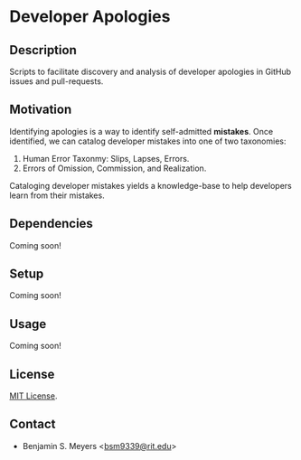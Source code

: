 # Developer Apologies

## Description

Scripts to facilitate discovery and analysis of developer apologies in GitHub issues and pull-requests.

## Motivation

Identifying apologies is a way to identify self-admitted **mistakes**. Once identified, we can catalog developer mistakes into one of two taxonomies:

1. Human Error Taxonmy: Slips, Lapses, Errors.
2. Errors of Omission, Commission, and Realization.

Cataloging developer mistakes yields a knowledge-base to help developers learn from their mistakes.

## Dependencies

Coming soon!

## Setup

Coming soon!

## Usage

Coming soon!

## License

[MIT License](LICENSE).

## Contact

- Benjamin S. Meyers <<bsm9339@rit.edu>>
